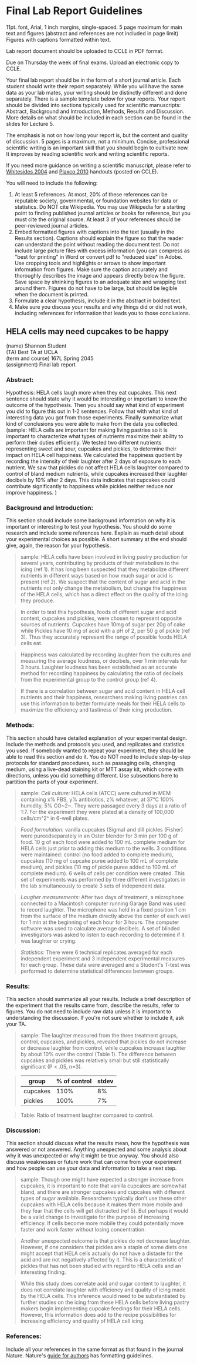 # Final Lab Report Guidelines

11pt. font, Arial, 1 inch margins, single-spaced. 5 page maximum for main text and figures (abstract and references are not included in page limit) Figures with captions formatted within text.

Lab report document should be uploaded to CCLE in PDF format.

Due on Thursday the week of final exams. Upload an electronic copy to CCLE.

Your final lab report should be in the form of a short journal article. Each student should write their report separately. While you will have the same data as your lab mates, your writing should be distinctly different and done separately.
There is a sample template below for your reports. Your report should be divided into sections typically used for scientific manuscripts: Abstract, Background and Introduction, Methods, Results and Discussion. More details on what should be included in each section can be found in the slides for Lecture 5.

The emphasis is not on how long your report is, but the content and quality of discussion. 5 pages is a maximum, not a minimum. Concise, professional scientific writing is an important skill that you should begin to cultivate now. It improves by reading scientific work and writing scientific reports.

If you need more guidance on writing a scientific manuscript, please refer to [Whitesides 2004](https://www.onlinelibrary.wiley.com/doi/abs/10.1002/adma.200400767) and [Plaxco 2010](https://www.onlinelibrary.wiley.com/doi/full/10.1002/pro.514) handouts (posted on CCLE).

You will need to include the following:

1. At least 5 references. At most, 20% of these references can be reputable society, governmental, or foundation websites for data or statistics. Do NOT cite Wikipedia. You may use Wikipedia for a starting point to finding published journal articles or books for reference, but you must cite the original source. At least 3 of your references should be peer-reviewed journal articles.
2. Embed formatted figures with captions into the text (usually in the Results section). Captions should explain the figure so that the reader can understand the point without reading the document test. Do not include large picture files with excess information (you can compress as "best for printing" in Word or convert pdf to "reduced size" in Adobe. Use cropping tools and highlights or arrows to show important information from figures. Make sure the caption accurately and thoroughly describes the image and appears directly below the figure. Save space by shrinking figures to an adequate size and wrapping text around them. Figures do not have to be large, but should be legible when the document is printed.
3. Formulate a clear hypothesis, include it in the abstract in bolded text.
4. Make sure you discuss your results and why things did or did not work, including references for information that leads you to those conclusions.
 
## HELA cells may need cupcakes to be happy
(name) Shannon Student  
(TA) Best TA at UCLA  
(term and course) 167L Spring 2045  
(assignment) Final lab report

### Abstract:
Hypothesis: HELA cells laugh more when they eat cupcakes.
This next sentence should state why it would be interesting or important to know the outcome of the hypothesis. Then you should say what kind of experiment you did to figure this out in 1-2 sentences. Follow that with what kind of interesting data you got from those experiments. Finally summarize what kind of conclusions you were able to make from the data you collected.
(sample: HELA cells are important for making living pastries so it is important to characterize what types of nutrients maximize their ability to perform their duties efficiently. We tested two different nutrients representing sweet and sour, cupcakes and pickles, to determine their impact on HELA cell happiness. We calculated the happiness quotient by recording the intensity of their laughter after 2 days of exposure to each nutrient. We saw that pickles do not affect HELA cells laughter compared to control of bland medium nutrients, while cupcakes increased their laughter decibels by 10% after 2 days. This data indicates that cupcakes could contribute significantly to happiness while pickles neither reduce nor improve happiness. )

### Background and Introduction:

This section should include some background information on why it is important or interesting to test your hypothesis. You should do some research and include some references here. Explain as much detail about your experimental choices as possible. A short summary at the end should give, again, the reason for your hypothesis.

> sample: HELA cells have been involved in living pastry production for several years, contributing by products of their metabolism to the icing (ref 1). It has long been suspected that they metabolize different nutrients in different ways based on how much sugar or acid is present (ref 2). We suspect that the content of sugar and acid in the nutrients not only change the metabolism, but change the happiness of the HELA cells, which has a direct effect on the quality of the icing they produce.

> In order to test this hypothesis, foods of different sugar and acid content, cupcakes and pickles, were chosen to represent opposite sources of nutrients. Cupcakes have 10mg of sugar per 20g of cake while Pickles have 10 mg of acid with a pH of 2, per 50 g of pickle (ref 3). Thus they accurately represent the range of possible foods HELA cells eat.

> Happiness was calculated by recording laughter from the cultures and measuring the average loudness, or decibels, over 1 min intervals for 3 hours. Laughter loudness has been established as an accurate method for recording happiness by calculating the ratio of decibels from the experimental group to the control group (ref 4).

> If there is a correlation between sugar and acid content in HELA cell nutrients and their happiness, researchers making living pastries can use this information to better formulate meals for their HELA cells to maximize the efficiency and tastiness of their icing production.

### Methods:

This section should have detailed explanation of your experimental design. Include the methods and protocols you used, and replicates and statistics you used. If somebody wanted to repeat your experiment, they should be able to read this section and do it. You do NOT need to include step-by-step protocols for standard procedures, such as passaging cells, changing medium, using a live-dead staining kit or MTT assay kit, which come with directions, unless you did something different. Use subsections here to partition the parts of your experiment.

> sample: *Cell culture:* HELA cells (ATCC) were cultured in MEM containing x% FBS, y% antibiotics, z% whatever, at 37℃ 100% humidity, 5% CO~2~. They were passaged every 3 days at a ratio of 1:7. For the experiment they were plated at a density of 100,000 cells/cm^2^ in 6-well plates.

> *Food formulation:* vanilla cupcakes (Sigma) and dill pickles (Fisher) were pureedseparately in an Oster blender for 3 min per 100 g of food. 10 g of each food were added to 100 mL complete medium for HELA cells just prior to adding this medium to the wells. 3 conditions were maintained: control (no food added to complete medium), cupcakes (10 mg of cupcake puree added to 100 mL of complete medium), and pickles (10 mg of pickle puree added to 100 mL of complete medium). 6 wells of cells per condition were created. This set of experiments was performed by three different investigators in the lab simultaneously to create 3 sets of independent data.

> *Laugher measurements:* After two days of treatment, a microphone connected to a Macintosh computer running Garage Band was used to record laughter. The microphone was held in a fixed position 1 cm from the surface of the medium directly above the center of each well for 1 min at the beginning of each hour for 3 hours. The computer software was used to calculate average decibels. A set of blinded investigators was asked to listen to each recording to determine if it was laughter or crying.

> *Statistics:* There were 6 technical replicates averaged for each independent experiment and 3 independent experimental measures for each group. These data were averaged and a Student's T-test was performed to determine statistical differences between groups.

### Results:

This section should summarize all your results. Include a brief description of the experiment that the results came from, describe the results, refer to figures. You do not need to include raw data unless it is important to understanding the discussion. If you're not sure whether to include it, ask your TA.

> sample: The laughter measured from the three treatment groups, control, cupcakes, and pickles, revealed that pickles do not increase or decrease laughter from control, while cupcakes increase laughter by about 10% over the control (Table 1). The difference between cupcakes and pickles was relatively small but still statistically significant (P < .05, n=3).

> | group    | % of control | stdev |
> |----------|--------------|-------|
> | cupcakes | 110%         | 8%    |
> | pickles  | 100%         | 7%    |

> Table: Ratio of treatment laughter compared to control.


### Discussion:

This section should discuss what the results mean, how the hypothesis was answered or not answered. Anything unexpected and some analysis about why it was unexpected or why it might be true anyway. You should also discuss weaknesses or future work that can come from your experiment and how people can use your data and information to take a next step.

> sample: Though one might have expected a stronger increase from cupcakes, it is important to note that vanilla cupcakes are somewhat bland, and there are stronger cupcakes and cupcakes with different types of sugar available. Researchers typically don’t use these other cupcakes with HELA cells because it makes them more mobile and they fear that the cells will get distracted (ref 5). But perhaps it would be a valid change to investigate for the purpose of increasing efficiency. If cells become more mobile they could potentially move faster and work faster without losing concentration.

> Another unexpected outcome is that pickles do not decrease laughter. However, if one considers that pickles are a staple of some diets one might accept that HELA cells actually do not have a distaste for the acid and are not negatively affected by it. This is a characteristic of pickles that has not been studied with regard to HELA cells and an interesting finding.

> While this study does correlate acid and sugar content to laughter, it does not correlate laughter with efficiency and quality of icing made by the HELA cells. This inference would need to be substantiated by further studies on the icing from these HELA cells before living pastry makers begin implementing cupcake feedings for their HELA cells. However, this information does add to the recipe possibilities for increasing efficiency and quality of HELA cell icing.

### References:

Include all your references in the same format as that found in the journal Nature. Nature's [guide for authors](http://www.nature.com/nature/authors/gta/) has formatting guidelines.
